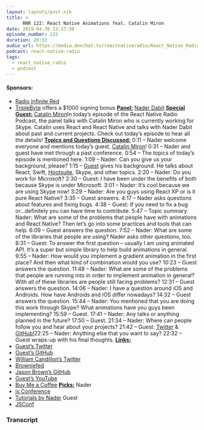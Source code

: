 ```yaml
---
layout: layouts/post.njk
title: >
      RNR 122: React Native Animations feat. Catalin Miron
date: 2019-04-30 13:37:30
episode_number: 122
duration: 28:33
audio_url: https://media.devchat.tv/reactnativeradio/React_Native_Radio_Episode_122.mp3
podcast: react-native-radio
tags: 
  - react_native_radio
  - podcast
---
```


#### **Sponsors:**

- [Radio Infinite Red](http://radio.infinite.red/)
- [TripleByte](https://triplebyte.com/reactradio)&nbsp;offers a $1000 signing bonus
**<u>Panel:</u>** [Nader Dabit](https://twitter.com/dabit3) **<u>Special Guest:</u>** [Catalin Miron](https://twitter.com/mironcatalin)In today’s episode of the React Native Radio Podcast, the panel talks with Catalin Miron who is currently working for Skype. Catalin uses React and React Native and talks with Nader Dabit about past and current projects. Check out today’s episode to hear all the details! **<u>Topics and Questions Discussed:</u>** 0:11 – Nader welcome everyone and mentions today’s guest, [Catalin Miron](https://twitter.com/mironcatalin)! 0:31 – Nader and guest have met through a past conference. 0:54 – The topics of today’s episode is mentioned here. 1:09 – Nader: Can you give us your background, please? 1:15 – [Guest](https://twitter.com/mironcatalin) gives his background. He talks about React, Swift, [Hootsuite](https://twitter.com/Hootsuite), Skype, and other topics. 2:20 – Nader: Do you work for Microsoft? 2:30 – Guest: I have been under the benefits of both because Skype is under Microsoft. 3:01 – Nader: It’s cool because we are using Skype now! 3:29 – Nader: Are you guys using React XP or is it pure React Native? 3:35 – Guest answers. 4:17 – Nader asks questions about features and fixing bugs. 4:38 – Guest: If you need to fix a bug or...definitely you can have time to contribute. 5:47 – Topic summary. Nader: What are some of the problems that people have with animations and React Native? Then let’s go into some practices and tools that can help. 6:09 – Guest answers the question. 7:52 – Nader: What are some of the libraries that people are using? Nader asks other questions, too. 8:31 – Guest: To answer the first question – usually I am using animated API. It’s a super but simple library to help build animations in general. 9:55 – Nader: How would you implement a gradient animation in the first place? And then what kind of combination would you use? 10:23 – Guest answers the question. 11:48 – Nader: What are some of the problems that people are running into in order to implement animation in general? With all of these libraries are people still facing problems? 12:31 – Guest answers the question. 14:06 – Nader: I have a question around iOS and Androids. How have Androids and iOS differ nowadays? 14:32 – Guest answers the question. 15:44 – Nader: You mentioned that you are doing this work through Skype? What animations have you guys been implementing? 15:59 – Guest. 17:41 – Nader: Any talks or anything planned in the future? 17:50 – Guest. 21:34 – Nader: Where can people follow you and hear about your projects? 21:42 – Guest: [Twitter](https://twitter.com/mironcatalin) & [GitHub!](https://github.com/catalinmiron)22:25 – Nader: Anything else that you want to say? 22:32 – Guest wraps-up with his final thoughts. **<u>Links:</u>**
- [Guest’s Twitter](https://twitter.com/mironcatalin)
- [Guest’s GitHub](https://github.com/catalinmiron)
- [William Candillon’s Twitter](https://twitter.com/wcandillon)
- [Browniefed](http://browniefed.com)
- [Jason Brown’s GitHub](https://github.com/browniefed)
- [Guest’s YouTube](https://www.youtube.com/c/catalinmirondev)
- [Buy Me a Coffee](https://www.buymeacoffee.com/catalinmiron)
**<u>Picks:</u>** Nader
- [js Conference](https://twitter.com/appjsconf?lang=en)
- [Tutorials by Nader](https://github.com/dabit3)
Guest
- [JSConf](https://jsconf.com)


### Transcript


